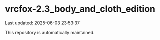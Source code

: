 # vrcfox-2.3_body_and_cloth_edition

Last updated: 2025-06-03 23:53:37

This repository is automatically maintained.
